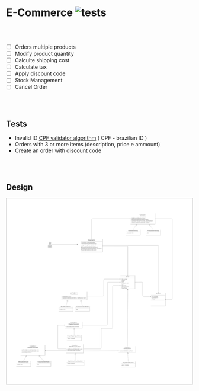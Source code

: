 # E-Commerce ![tests](https://github.com/momeyer/cleanCodeAndCleanArchitectureCourse/actions/workflows/ci.yml/badge.svg)

<br/><br/>


- [ ] Orders multiple products
- [ ] Modify product quantity
- [ ] Calculte shipping cost
- [ ] Calculate tax
- [ ] Apply discount code
- [ ] Stock Management
- [ ] Cancel Order

<br/><br/>


## Tests

  - Invalid ID [CPF validator algorithm](https://www.macoratti.net/alg_cpf.htm) ( CPF - brazilian ID )
  - Orders with 3 or more items (description, price e ammount)
  - Create an order with discount code

<br/><br/>

## Design

![alt text](design/ecommerceDesignV1.png)
